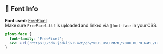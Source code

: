 ## 🎨 Font Info

**Font used:** [FreePixel](https://www.dafont.com/free-pixel.font)  
Make sure `FreePixel.ttf` is uploaded and linked via `@font-face` in your CSS.

```css
@font-face {
  font-family: 'FreePixel';
  src: url('https://cdn.jsdelivr.net/gh/YOUR_USERNAME/YOUR_REPO_NAME/FreePixel.ttf') format('truetype');
}
